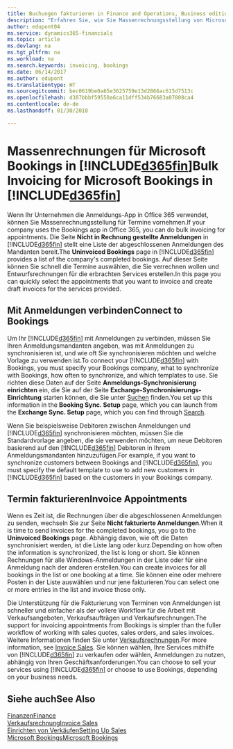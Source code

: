 ```yaml
---
title: Buchungen fakturieren in Finance and Operations, Business edition | Microsoft Docs
description: "Erfahren Sie, wie Sie Massenrechnungsstellung von Microsoft Bookings in Finance and Operations, Business edition vornehmen können."
author: edupont04
ms.service: dynamics365-financials
ms.topic: article
ms.devlang: na
ms.tgt_pltfrm: na
ms.workload: na
ms.search.keywords: invoicing, bookings
ms.date: 06/14/2017
ms.author: edupont
ms.translationtype: HT
ms.sourcegitcommit: bec0619be0a65e3625759e13d2866ac615d7513c
ms.openlocfilehash: d387bbbf59550a6ca11dff534b76683a07808ca4
ms.contentlocale: de-de
ms.lasthandoff: 01/30/2018

---
```

# <a name="bulk-invoicing-for-microsoft-bookings-in-included365finincludesd365finmdmd"></a><span data-ttu-id="e1ceb-103">Massenrechnungen für Microsoft Bookings in [!INCLUDE[d365fin](includes/d365fin_md.md)]</span><span class="sxs-lookup"><span data-stu-id="e1ceb-103">Bulk Invoicing for Microsoft Bookings in [!INCLUDE[d365fin](includes/d365fin_md.md)]</span></span>
<span data-ttu-id="e1ceb-104">Wenn Ihr Unternehmen die Anmeldungs-App in Office 365 verwendet, können Sie Massenrechnungsstellung für Termine vornehmen.</span><span class="sxs-lookup"><span data-stu-id="e1ceb-104">If your company uses the Bookings app in Office 365, you can do bulk invoicing for appointments.</span></span> <span data-ttu-id="e1ceb-105">Die Seite **Nicht in Rechnung gestellte Anmeldungen** in [!INCLUDE[d365fin](includes/d365fin_md.md)] stellt eine Liste der abgeschlossenen Anmeldungen des Mandanten bereit.</span><span class="sxs-lookup"><span data-stu-id="e1ceb-105">The **Uninvoiced Bookings** page in [!INCLUDE[d365fin](includes/d365fin_md.md)] provides a list of the company's completed bookings.</span></span> <span data-ttu-id="e1ceb-106">Auf dieser Seite können Sie schnell die Termine auswählen, die Sie verrechnen wollen und Entwurfsrechnungen für die erbrachten Services erstellen.</span><span class="sxs-lookup"><span data-stu-id="e1ceb-106">In this page you can quickly select the appointments that you want to invoice and create draft invoices for the services provided.</span></span>  

## <a name="connect-to-bookings"></a><span data-ttu-id="e1ceb-107">Mit Anmeldungen verbinden</span><span class="sxs-lookup"><span data-stu-id="e1ceb-107">Connect to Bookings</span></span>
<span data-ttu-id="e1ceb-108">Um Ihr [!INCLUDE[d365fin](includes/d365fin_md.md)] mit Anmeldungen zu verbinden, müssen Sie Ihren Anmeldungsmandanten angeben, was mit Anmeldungen zu synchronisieren ist, und wie oft Sie synchronisieren möchten und welche Vorlage zu verwenden ist.</span><span class="sxs-lookup"><span data-stu-id="e1ceb-108">To connect your [!INCLUDE[d365fin](includes/d365fin_md.md)] with Bookings, you must specify your Bookings company, what to synchronize with Bookings, how often to synchronize, and which templates to use.</span></span> <span data-ttu-id="e1ceb-109">Sie richten diese Daten auf der Seite **Anmeldungs-Synchronisierung einrichten** ein, die Sie auf der Seite **Exchange-Synchronisierungs-Einrichtung** starten können, die Sie unter [Suchen](ui-search.md) finden.</span><span class="sxs-lookup"><span data-stu-id="e1ceb-109">You set up this information in the **Booking Sync. Setup** page, which you can launch from the **Exchange Sync. Setup** page, which you can find through [Search](ui-search.md).</span></span>  

<span data-ttu-id="e1ceb-110">Wenn Sie beispielsweise Debitoren zwischen Anmeldungen und [!INCLUDE[d365fin](includes/d365fin_md.md)] synchronisieren möchten, müssen Sie die Standardvorlage angeben, die sie verwenden möchten, um neue Debitoren basierend auf den [!INCLUDE[d365fin](includes/d365fin_md.md)] Debitoren in Ihrem Anmeldungsmandanten hinzuzufügen.</span><span class="sxs-lookup"><span data-stu-id="e1ceb-110">For example, if you want to synchronize customers between Bookings and [!INCLUDE[d365fin](includes/d365fin_md.md)], you must specify the default template to use to add new customers in [!INCLUDE[d365fin](includes/d365fin_md.md)] based on the customers in your Bookings company.</span></span>  

## <a name="invoice-appointments"></a><span data-ttu-id="e1ceb-111">Termin fakturieren</span><span class="sxs-lookup"><span data-stu-id="e1ceb-111">Invoice Appointments</span></span>
<span data-ttu-id="e1ceb-112">Wenn es Zeit ist, die Rechnungen über die abgeschlossenen Anmeldungen zu senden, wechseln Sie zur Seite **Nicht fakturierte Anmeldungen**.</span><span class="sxs-lookup"><span data-stu-id="e1ceb-112">When it is time to send invoices for the completed bookings, you go to the **Uninvoiced Bookings** page.</span></span> <span data-ttu-id="e1ceb-113">Abhängig davon, wie oft die Daten synchronisiert werden, ist die Liste lang oder kurz.</span><span class="sxs-lookup"><span data-stu-id="e1ceb-113">Depending on how often the information is synchronized, the list is long or short.</span></span> <span data-ttu-id="e1ceb-114">Sie können Rechnungen für alle Windows-Anmeldungen in der Liste oder für eine Anmeldung nach der anderen erstellen.</span><span class="sxs-lookup"><span data-stu-id="e1ceb-114">You can create invoices for all bookings in the list or one booking at a time.</span></span> <span data-ttu-id="e1ceb-115">Sie können eine oder mehrere Posten in der Liste auswählen und nur jene fakturieren.</span><span class="sxs-lookup"><span data-stu-id="e1ceb-115">You can select one or more entries in the list and invoice those only.</span></span>  

<span data-ttu-id="e1ceb-116">Die Unterstützung für die Fakturierung von Terminen von Anmeldungen ist schneller und einfacher als der vollere Workflow für die Arbeit mit Verkaufsangeboten, Verkaufsaufträgen und Verkaufsrechnungen.</span><span class="sxs-lookup"><span data-stu-id="e1ceb-116">The support for invoicing appointments from Bookings is simpler than the fuller workflow of working with sales quotes, sales orders, and sales invoices.</span></span> <span data-ttu-id="e1ceb-117">Weitere Informationen finden Sie unter [Verkaufsrechnungen](sales-how-invoice-sales.md).</span><span class="sxs-lookup"><span data-stu-id="e1ceb-117">For more information, see [Invoice Sales](sales-how-invoice-sales.md).</span></span> <span data-ttu-id="e1ceb-118">Sie können wählen, Ihre Services mithilfe von [!INCLUDE[d365fin](includes/d365fin_md.md)] zu verkaufen oder wählen, Anmeldungen zu nutzen, abhängig von Ihren Geschäftsanforderungen.</span><span class="sxs-lookup"><span data-stu-id="e1ceb-118">You can choose to sell your services using [!INCLUDE[d365fin](includes/d365fin_md.md)] or choose to use Bookings, depending on your business needs.</span></span>  

## <a name="see-also"></a><span data-ttu-id="e1ceb-119">Siehe auch</span><span class="sxs-lookup"><span data-stu-id="e1ceb-119">See Also</span></span>
[<span data-ttu-id="e1ceb-120">Finanzen</span><span class="sxs-lookup"><span data-stu-id="e1ceb-120">Finance</span></span>](finance.md)  
[<span data-ttu-id="e1ceb-121">Verkaufsrechnung</span><span class="sxs-lookup"><span data-stu-id="e1ceb-121">Invoice Sales</span></span>](sales-how-invoice-sales.md)  
[<span data-ttu-id="e1ceb-122">Einrichten von Verkäufen</span><span class="sxs-lookup"><span data-stu-id="e1ceb-122">Setting Up Sales</span></span>](sales-setup-sales.md)  
[<span data-ttu-id="e1ceb-123">Microsoft Bookings</span><span class="sxs-lookup"><span data-stu-id="e1ceb-123">Microsoft Bookings</span></span>](https://products.office.com/en-us/business/scheduling-and-booking-app)  

